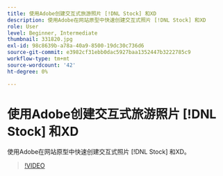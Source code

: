 ```yaml
---
title: 使用Adobe创建交互式旅游照片 [!DNL Stock] 和XD
description: 使用Adobe在网站原型中快速创建交互式照片 [!DNL Stock] 和XD
role: User
level: Beginner, Intermediate
thumbnail: 331820.jpg
exl-id: 98c8639b-a78a-40a9-8500-19dc30c736d6
source-git-commit: e3982cf31ebb0dac5927baa1352447b3222785c9
workflow-type: tm+mt
source-wordcount: '42'
ht-degree: 0%

---
```


# 使用Adobe创建交互式旅游照片 [!DNL Stock] 和XD

使用Adobe在网站原型中快速创建交互式照片 [!DNL Stock] 和XD。

>[!VIDEO](https://video.tv.adobe.com/v/331820?hidetitle=true)
